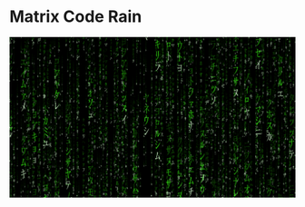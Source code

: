 # Matrix Code Rain
![Preview.png](https://github.com/DifferentD/MatrixRain/blob/master/Preview.png)
